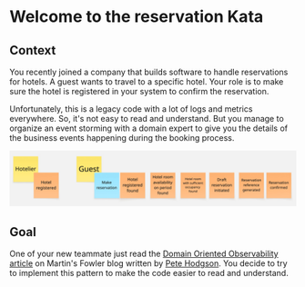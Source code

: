 # Welcome to the reservation Kata

## Context
You recently joined a company that builds software to handle reservations for hotels. A guest wants to travel to a specific hotel. Your role is to make sure the hotel is registered in your system to confirm the reservation.

Unfortunately, this is a legacy code with a lot of logs and metrics everywhere. So, it's not easy to read and understand. But you manage to organize an event storming with a domain expert to give you the details of the business events happening during the booking process.

![Reservation provess event storming](docs/assets/reservation-event-storming.jpg)

## Goal
One of your new teammate just read the [Domain Oriented Observability article](https://martinfowler.com/articles/domain-oriented-observability.html) on Martin's Fowler blog written by [Pete Hodgson](https://blog.thepete.net/about/).
You decide to try to implement this pattern to make the code easier to read and understand.
